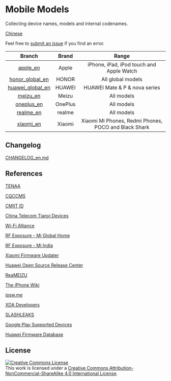 # Mobile Models

Collecting device names, models and internal codenames.

[Chinese](https://github.com/KHwang9883/MobileModels/blob/master/README.md)

Feel free to [submit an issue](https://github.com/KHwang9883/MobileModels/issues) if you find an error.

| Branch | Brand | Range |
| :-: | :-: | :-: |
| [apple_en](https://github.com/KHwang9883/MobileModels/blob/master/brands/apple_en.md) | Apple | iPhone, iPad, iPod touch and Apple Watch |
| [honor_global_en](https://github.com/KHwang9883/MobileModels/blob/master/brands/honor_global_en.md) | HONOR | All global models |
| [huawei_global_en](https://github.com/KHwang9883/MobileModels/blob/master/brands/huawei_global_en.md) | HUAWEI | HUAWEI Mate & P & nova series |
| [meizu_en](https://github.com/KHwang9883/MobileModels/blob/master/brands/meizu_en.md) | Meizu | All models |
| [oneplus_en](https://github.com/KHwang9883/MobileModels/blob/master/brands/oneplus_en.md) | OnePlus | All models |
| [realme_en](https://github.com/KHwang9883/MobileModels/blob/master/brands/realme_en.md) | realme | All models |
| [xiaomi_en](https://github.com/KHwang9883/MobileModels/blob/master/brands/xiaomi_en.md) | Xiaomi | Xiaomi Mi Phones, Redmi Phones, POCO and Black Shark |

## Changelog

[CHANGELOG_en.md](https://github.com/KHwang9883/MobileModels/blob/master/CHANGELOG_en.md)

## References

[TENAA](http://shouji.tenaa.com.cn)

[CQCCMS](http://webdata.cqccms.com.cn/webdata/query/CCCCerti.do)

[CMIIT ID](https://zwfw.miit.gov.cn/miit/resultSearch?categoryTreeId=313)

[China Telecom Tianyi Devices](http://surfing.tydevice.com/pud_phone.do)

[Wi-Fi Alliance](https://www.wi-fi.org)

[RF Exposure - Mi Global Home](http://www.mi.com/global/certification/rfexposure/)

[RF Exposure - Mi India](http://www.mi.com/in/certification/rfexposure/)

[Xiaomi Firmware Updater](https://xiaomifirmwareupdater.com/)

[Huawei Open Source Release Center](https://consumer.huawei.com/en/opensource/)

[ReaMEIZU](https://reameizu.com/)

[The iPhone Wiki](https://www.theiphonewiki.com)

[ipsw.me](https://ipsw.me)

[XDA Developers](https://www.xda-developers.com)

[SLASHLEAKS](http://www.slashleaks.com)

[Google Play Supported Devices](http://storage.googleapis.com/play_public/supported_devices.html)

[Huawei Firmware Database](https://pro-teammt.ru/en/online-firmware-database-ru/)

## License

<a rel="license" href="http://creativecommons.org/licenses/by-nc-sa/4.0/"><img alt="Creative Commons License" style="border-width:0" src="https://i.creativecommons.org/l/by-nc-sa/4.0/88x31.png" /></a><br />This work is licensed under a <a rel="license" href="http://creativecommons.org/licenses/by-nc-sa/4.0/">Creative Commons Attribution-NonCommercial-ShareAlike 4.0 International License</a>.
